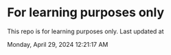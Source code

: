 # For learning purposes only
This repo is for learning purposes only.
Last updated at

Monday, April 29, 2024 12:21:17 AM

